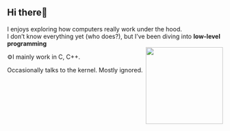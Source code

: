 ## Hi there👋

I enjoys exploring how computers really work under the hood.  
I don’t know everything yet (who does?), but I’ve been diving into **low-level programming**  
<img src="https://media.tenor.com/nW_yTOndgdcAAAAm/heart-cat.webp" width="180" height="180" align="right">

⚙️I mainly work in C, C++.

Occasionally talks to the kernel. Mostly ignored.
